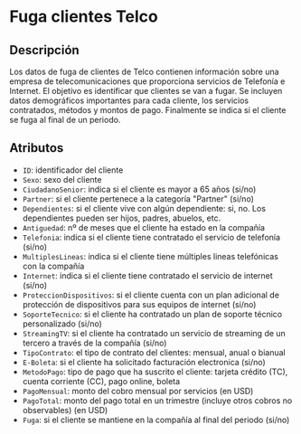 # Fuga clientes Telco

## Descripción
Los datos de fuga de clientes de Telco contienen información sobre una empresa de telecomunicaciones que proporciona servicios de Telefonía e Internet. 
El objetivo es identificar que clientes se van a fugar. Se incluyen datos demográficos importantes para cada cliente, los servicios contratados, métodos y montos de pago. Finalmente se indica si el cliente se fuga al final de un periodo.

## Atributos
- `ID`: identificador del cliente
- `Sexo`: sexo del cliente
- `CiudadanoSenior`: indica si el cliente es mayor a 65 años (si/no)
- `Partner`: si el cliente pertenece a la categoría "Partner" (si/no)
- `Dependientes`: si el cliente vive con algún dependiente: si, no. Los dependientes pueden ser hijos, padres, abuelos, etc.
- `Antiguedad`: nº de meses que el cliente ha estado en la compañía
- `Telefonia`: indica si el cliente tiene contratado el servicio de telefonía (si/no)
- `MultiplesLineas`: indica si el cliente tiene múltiples lineas telefónicas con la compañía
- `Internet`: indica si el cliente tiene contratado el servicio de internet (si/no)
- `ProteccionDispositivos`: si el cliente cuenta con un plan adicional de protección de dispositivos para sus equipos de internet (si/no)
- `SoporteTecnico`: si el cliente ha contratado un plan de soporte técnico personalizado (si/no)
- `StreamingTV`: si el cliente ha contratado un servicio de streaming de un tercero a través de la compañía (si/no)
- `TipoContrato`: el tipo de contrato del clientes: mensual, anual o bianual
- `E-Boleta`: si el cliente ha solicitado facturación electronica (si/no)
- `MetodoPago`: tipo de pago que ha suscrito el cliente: tarjeta crédito (TC), cuenta corriente (CC), pago online, boleta
- `PagoMensual`: monto del cobro mensual por servicios (en USD)
- `PagoTotal`: monto del pago total en un trimestre (incluye otros cobros no observables) (en USD)
- `Fuga`: si el cliente se mantiene en la compañía al final del periodo (si/no)